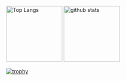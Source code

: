 <p align="left"> 
  <img alt="Top Langs" height="150px" src="https://github-readme-stats.vercel.app/api/top-langs/?username=tsk-brc&layout=compact&count_private=true&show_icons=true&theme=onedark" />
  <img alt="github stats" height="150px" src="https://github-readme-stats.vercel.app/api?username=tsk-brc&count_private=true&show_icons=true&show_icons=true&theme=onedark" />
</p>

[![trophy](https://github-profile-trophy.vercel.app/?username=tsk-brc&theme=onedark&column=7
)](https://github.com/ryo-ma/github-profile-trophy)
